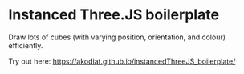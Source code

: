# Instanced Three.JS boilerplate

Draw lots of cubes (with varying position, orientation, and colour) efficiently.

Try out here: https://akodiat.github.io/instancedThreeJS_boilerplate/
